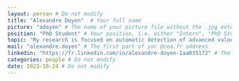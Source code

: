 ```yaml
---
layout: person # Do not modify
title: "Alexandre Doyen"  # Your full name
picture: "adoyen" # The name of your picture file without the .jpg extension
position: "PhD Student" # Your position, i.e. either "Intern", "PhD Student", "Postdoc" or "Tenured Researcher"
topic: "My research is focused on automatic detection of advanced vulnerabilities in security protocol implementations" # For interns, PhD students and postdocs, briefly describe your research topic (tenured researchers should remove this line)
mail: "alexandre.doyen" # The first part of yor @cea.fr address
linkedin: "https://fr.linkedin.com/in/alexandre-doyen-1aa035172" # The URL of your Linkedin page if you have one, otherwise remove the line
categories: people # Do not modify
date: 2023-10-24 # Do not modify
---
```

